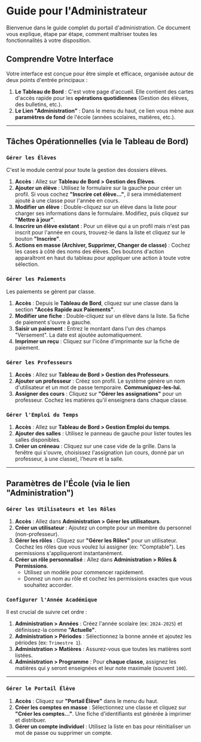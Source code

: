 # Guide pour l'Administrateur

Bienvenue dans le guide complet du portail d'administration. Ce document vous explique, étape par étape, comment maîtriser toutes les fonctionnalités à votre disposition.

## Comprendre Votre Interface

Votre interface est conçue pour être simple et efficace, organisée autour de deux points d'entrée principaux :

1.  **Le Tableau de Bord** : C'est votre page d'accueil. Elle contient des cartes d'accès rapide pour les **opérations quotidiennes** (Gestion des élèves, des bulletins, etc.).
2.  **Le Lien "Administration"** : Dans le menu du haut, ce lien vous mène aux **paramètres de fond** de l'école (années scolaires, matières, etc.).

---

## Tâches Opérationnelles (via le Tableau de Bord)

### `Gérer les Élèves`
C'est le module central pour toute la gestion des dossiers élèves.

1.  **Accès** : Allez sur **Tableau de Bord > Gestion des Élèves**.
2.  **Ajouter un élève** : Utilisez le formulaire sur la gauche pour créer un profil. Si vous cochez **"Inscrire cet élève..."**, il sera immédiatement ajouté à une classe pour l'année en cours.
3.  **Modifier un élève** : Double-cliquez sur un élève dans la liste pour charger ses informations dans le formulaire. Modifiez, puis cliquez sur **"Mettre à jour"**.
4.  **Inscrire un élève existant** : Pour un élève qui a un profil mais n'est pas inscrit pour l'année en cours, trouvez-le dans la liste et cliquez sur le bouton **"Inscrire"**.
5.  **Actions en masse (Archiver, Supprimer, Changer de classe)** : Cochez les cases à côté des noms des élèves. Des boutons d'action apparaîtront en haut du tableau pour appliquer une action à toute votre sélection.

### `Gérer les Paiements`
Les paiements se gèrent par classe.

1.  **Accès** : Depuis le **Tableau de Bord**, cliquez sur une classe dans la section **"Accès Rapide aux Paiements"**.
2.  **Modifier une fiche** : Double-cliquez sur un élève dans la liste. Sa fiche de paiement s'ouvre à gauche.
3.  **Saisir un paiement** : Entrez le montant dans l'un des champs "Versement". La date est ajoutée automatiquement.
4.  **Imprimer un reçu** : Cliquez sur l'icône d'imprimante sur la fiche de paiement.

### `Gérer les Professeurs`
1.  **Accès** : Allez sur **Tableau de Bord > Gestion des Professeurs**.
2.  **Ajouter un professeur** : Créez son profil. Le système génère un nom d'utilisateur et un mot de passe temporaire. **Communiquez-les-lui.**
3.  **Assigner des cours** : Cliquez sur **"Gérer les assignations"** pour un professeur. Cochez les matières qu'il enseignera dans chaque classe.

### `Gérer l'Emploi du Temps`
1.  **Accès** : Allez sur **Tableau de Bord > Gestion Emploi du temps**.
2.  **Ajouter des salles** : Utilisez le panneau de gauche pour lister toutes les salles disponibles.
3.  **Créer un créneau** : Cliquez sur une case vide de la grille. Dans la fenêtre qui s'ouvre, choisissez l'assignation (un cours, donné par un professeur, à une classe), l'heure et la salle.

---

## Paramètres de l'École (via le lien "Administration")

### `Gérer les Utilisateurs et les Rôles`
1.  **Accès** : Allez dans **Administration > Gérer les utilisateurs**.
2.  **Créer un utilisateur** : Ajoutez un compte pour un membre du personnel (non-professeur).
3.  **Gérer les rôles** : Cliquez sur **"Gérer les Rôles"** pour un utilisateur. Cochez les rôles que vous voulez lui assigner (ex: "Comptable"). Les permissions s'appliqueront instantanément.
4.  **Créer un rôle personnalisé** : Allez dans **Administration > Rôles & Permissions**.
    - Utilisez un modèle pour commencer rapidement.
    - Donnez un nom au rôle et cochez les permissions exactes que vous souhaitez accorder.

### `Configurer l'Année Académique`
Il est crucial de suivre cet ordre :
1.  **Administration > Années** : Créez l'année scolaire (ex: `2024-2025`) et définissez-la comme **"Actuelle"**.
2.  **Administration > Périodes** : Sélectionnez la bonne année et ajoutez les périodes (ex: `Trimestre 1`).
3.  **Administration > Matières** : Assurez-vous que toutes les matières sont listées.
4.  **Administration > Programme** : Pour **chaque classe**, assignez les matières qui y seront enseignées et leur note maximale (souvent `100`).

---

### `Gérer le Portail Élève`
1.  **Accès** : Cliquez sur **"Portail Élève"** dans le menu du haut.
2.  **Créer les comptes en masse** : Sélectionnez une classe et cliquez sur **"Créer les comptes..."**. Une fiche d'identifiants est générée à imprimer et distribuer.
3.  **Gérer un compte individuel** : Utilisez la liste en bas pour réinitialiser un mot de passe ou supprimer un compte.
